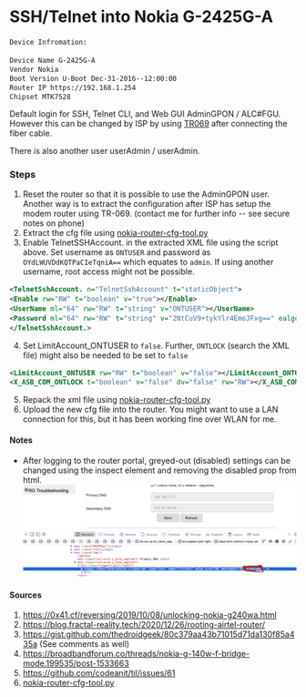 # SSH/Telnet into Nokia G-2425G-A

```
Device Infromation:

Device Name G-2425G-A
Vendor Nokia
Boot Version U-Boot Dec-31-2016--12:00:00
Router IP https://192.168.1.254
Chipset MTK7528
```

Default login for SSH, Telnet CLI, and Web GUI AdminGPON / ALC#FGU. However this can be changed by ISP by using [TR069](https://en.wikipedia.org/wiki/TR-069) after connecting the fiber cable.

There is also another user userAdmin / userAdmin.

### Steps

1. Reset the router so that it is possible to use the AdminGPON user. Another way is to extract the configuration after ISP has setup the modem router using TR-069. (contact me for further info -- see secure notes on phone)
2. Extract the cfg file using [nokia-router-cfg-tool.py](https://gist.github.com/thedroidgeek/80c379aa43b71015d71da130f85a435a)
3. Enable TelnetSSHAccount. in the extracted XML file using the script above. Set username as `ONTUSER` and password as `OYdLWUVDdKQTPaCIeTqniA==` which equates to 
`admin`. If using another username, root access might not be possible.

```xml
<TelnetSshAccount. n="TelnetSshAccount" t="staticObject">
<Enable rw="RW" t="boolean" v="true"></Enable>
<UserName ml="64" rw="RW" t="string" v="ONTUSER"></UserName>
<Password ml="64" rw="RW" t="string" v="2NtCuV9+tykYlr4EmoJFxg==" ealgo="ab"></Password>
</TelnetSshAccount.>
```

4. Set LimitAccount_ONTUSER to `false`. Further, `ONTLOCK` (search the XML file) might also be needed to be set to `false`

```xml
<LimitAccount_ONTUSER rw="RW" t="boolean" v="false"></LimitAccount_ONTUSER>
<X_ASB_COM_ONTLOCK t="boolean" v="false" dv="false" rw="RW"></X_ASB_COM_ONTLOCK>
```

5. Repack the xml file using [nokia-router-cfg-tool.py](https://gist.github.com/thedroidgeek/80c379aa43b71015d71da130f85a435a)
6. Upload the new cfg file into the router. You might want to use a LAN connection for this, but it has been working fine over WLAN for me. 


#### Notes

* After logging to the router portal, greyed-out (disabled) settings can be changed using the inspect element and removing the disabled prop from html. 
![remove disabled prop from html tag](ssh-telnet-access-disabled-fields-on-nokia-gpon.png)


#### Sources
1. https://0x41.cf/reversing/2019/10/08/unlocking-nokia-g240wa.html
2. https://blog.fractal-reality.tech/2020/12/26/rooting-airtel-router/
3. https://gist.github.com/thedroidgeek/80c379aa43b71015d71da130f85a435a (See comments as well)
4. https://broadbandforum.co/threads/nokia-g-140w-f-bridge-mode.199535/post-1533663
5. https://github.com/codeanit/til/issues/61
6. [nokia-router-cfg-tool.py](ssh-telnet-nokia-router-cfg-tool.py)